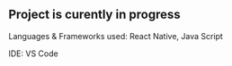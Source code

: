 ## Project is curently in progress

Languages & Frameworks used: React Native, Java Script

IDE: VS Code
